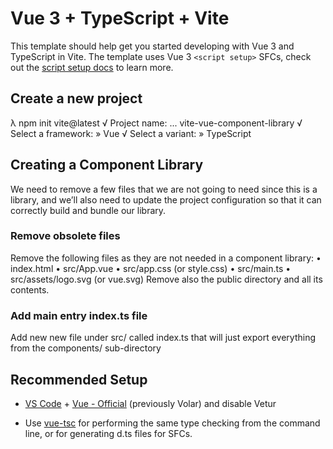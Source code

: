 # Vue 3 + TypeScript + Vite

This template should help get you started developing with Vue 3 and TypeScript in Vite. The template uses Vue 3 `<script setup>` SFCs, check out the [script setup docs](https://v3.vuejs.org/api/sfc-script-setup.html#sfc-script-setup) to learn more.

## Create a new project

λ npm init vite@latest
√ Project name: ... vite-vue-component-library
√ Select a framework: » Vue
√ Select a variant: » TypeScript

## Creating a Component Library

We need to remove a few files that we are not going to need since this is a library, and we’ll also need to update the project configuration so that it can correctly build and bundle our library.

### Remove obsolete files

Remove the following files as they are not needed in a component library:
• index.html
• src/App.vue
• src/app.css (or style.css)
• src/main.ts
• src/assets/logo.svg (or vue.svg)
Remove also the public directory and all its contents.

### Add main entry index.ts file
Add new new file under src/ called index.ts that will just export everything from the components/ sub-directory

## Recommended Setup

- [VS Code](https://code.visualstudio.com/) + [Vue - Official](https://marketplace.visualstudio.com/items?itemName=Vue.volar) (previously Volar) and disable Vetur

- Use [vue-tsc](https://github.com/vuejs/language-tools/tree/master/packages/tsc) for performing the same type checking from the command line, or for generating d.ts files for SFCs.
